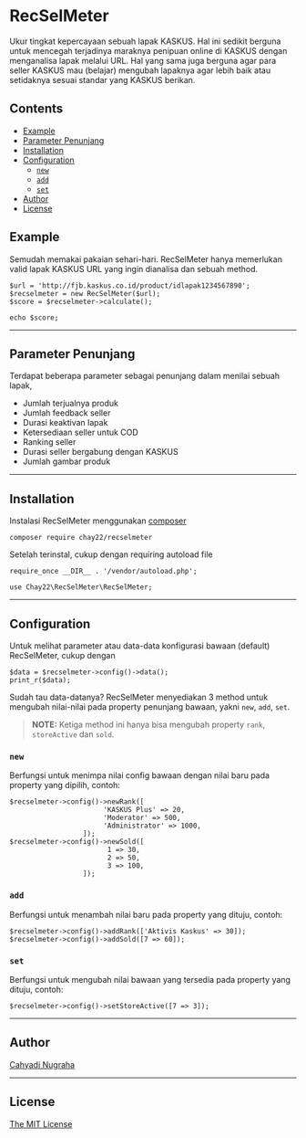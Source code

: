 # RecSelMeter
Ukur tingkat kepercayaan sebuah lapak KASKUS. Hal ini sedikit berguna untuk mencegah terjadinya maraknya penipuan online di KASKUS dengan menganalisa lapak melalui URL. Hal yang sama juga berguna agar para seller KASKUS mau (belajar) mengubah lapaknya agar lebih baik atau setidaknya sesuai standar yang KASKUS berikan.

## Contents
* [Example](#example)
* [Parameter Penunjang](#parameter-penunjang)
* [Installation](#installation)
* [Configuration](#configuration)
  * [`new`](#new)
  * [`add`](#add)
  * [`set`](#set)
* [Author](#author)
* [License](#license)

## Example
Semudah memakai pakaian sehari-hari. RecSelMeter hanya memerlukan valid lapak KASKUS URL yang ingin dianalisa dan sebuah method.
```
$url = 'http://fjb.kaskus.co.id/product/idlapak1234567890';
$recselmeter = new RecSelMeter($url);
$score = $recselmeter->calculate();

echo $score;
```

---
## Parameter Penunjang
Terdapat beberapa parameter sebagai penunjang dalam menilai sebuah lapak,
* Jumlah terjualnya produk
* Jumlah feedback seller
* Durasi keaktivan lapak
* Ketersediaan seller untuk COD
* Ranking seller
* Durasi seller bergabung dengan KASKUS
* Jumlah gambar produk

---
## Installation
Instalasi RecSelMeter menggunakan [composer](https://getcomposer.org/)
```
composer require chay22/recselmeter
```
Setelah terinstal, cukup dengan requiring autoload file
```
require_once __DIR__ . '/vendor/autoload.php';

use Chay22\RecSelMeter\RecSelMeter;
```

---
## Configuration
Untuk melihat parameter atau data-data konfigurasi bawaan (default) RecSelMeter, cukup dengan
```
$data = $recselmeter->config()->data();
print_r($data);
```
Sudah tau data-datanya? RecSelMeter menyediakan 3 method untuk mengubah nilai-nilai pada property penunjang bawaan, yakni `new`, `add`, `set`.


>**NOTE:** Ketiga method ini hanya bisa mengubah property `rank`, `storeActive` dan `sold`.


### **`new`**
Berfungsi untuk menimpa nilai config bawaan dengan nilai baru pada property yang dipilih, contoh:
```
$recselmeter->config()->newRank([
                       'KASKUS Plus' => 20,
                       'Moderator' => 500,
                       'Administrator' => 1000,
                  ]);
$recselmeter->config()->newSold([
                        1 => 30,
                        2 => 50,
                        3 => 100,
                  ]);
```
### **`add`**
Berfungsi untuk menambah nilai baru pada property yang dituju, contoh:
```
$recselmeter->config()->addRank(['Aktivis Kaskus' => 30]);
$recselmeter->config()->addSold([7 => 60]);
```

### **`set`**
Berfungsi untuk mengubah nilai bawaan yang tersedia pada property yang dituju, contoh:
```
$recselmeter->config()->setStoreActive([7 => 3]);
```

---
## Author
[Cahyadi Nugraha](https://enchay.ru)

---
## License
[The MIT License](https://github.com/chay22/RecSelMeter/blob/master/LICENSE)

